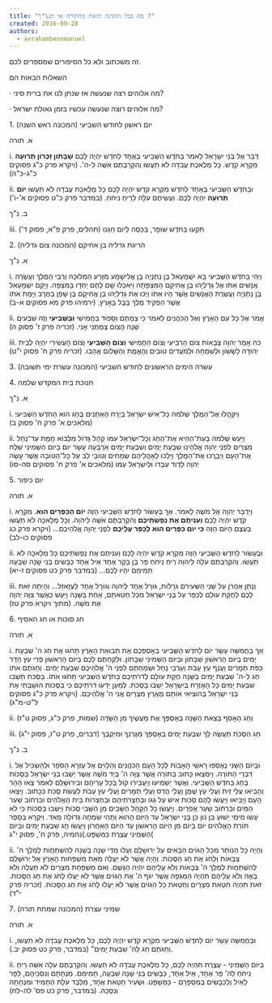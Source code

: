 ```yaml
---
title: "מה בכל החגיגה הזאת מהתורה או תנ\"ך ?"
created: 2016-09-28
authors: 
  - avrahambenemanuel
---
```


זה משכתוב ולא כל הסיפורים שמספרים לכם.

השאלות הבאות הם

· מה אלוהים רצה שנעשה אז שנתן לנו את ברית סיני?

· מה אלוהים רוצה שנעשה עכשיו בזמן גאולת ישראל?

1\. יום ראשון לחודש השביעי (המכונה ראש השנה)

א. תורה

i. דַּבֵּר אֶל בְּנֵי יִשְׂרָאֵל לֵאמֹר בַּחֹדֶשׁ הַשְּׁבִיעִי בְּאֶחָד לַחֹדֶשׁ יִהְיֶה לָכֶם **שַׁבָּתוֹן זִכְרוֹן תְּרוּעָה** מִקְרָא קֹדֶשׁ. כָּל מְלֶאכֶת עֲבֹדָה לֹא תַעֲשׂוּ וְהִקְרַבְתֶּם אִשֶּׁה לַ-ה'. (ויקרא פרק כ"ג פסוקים כ"ג-כ"ה)

ii. וּבַחֹדֶשׁ הַשְּׁבִיעִי בְּאֶחָד לַחֹדֶשׁ מִקְרָא קֹדֶשׁ יִהְיֶה לָכֶם כָּל מְלֶאכֶת עֲבֹדָה לֹא תַעֲשׂוּ **יוֹם תְּרוּעָה** יִהְיֶה לָכֶם. וַעֲשִׂיתֶם עֹלָה לְרֵיחַ נִיחֹחַ. (במדבר פרק כ"ט פסוקים א'-ו')

ב. נ"ך

iii. תִּקְעוּ בַחֹדֶשׁ שׁוֹפָר, בַּכֵּסֶה לְיוֹם חַגֵּנוּ (תהלים, פרק פ"א, פסוק ד')

2\. הריגת גדליה בן אחיקם (המכונה צום גדליה)

א. נ"ך

i. וַיְהִי בַּחֹדֶשׁ הַשְּׁבִיעִי בָּא יִשְׁמָעֵאל בֶּן נְתַנְיָה בֶן אֱלִישָׁמָע מִזֶּרַע הַמְּלוּכָה וְרַבֵּי הַמֶּלֶךְ וַעֲשָׂרָה אֲנָשִׁים אִתּוֹ אֶל גְּדַלְיָהוּ בֶן אֲחִיקָם הַמִּצְפָּתָה וַיֹּאכְלוּ שָׁם לֶחֶם יַחְדָּו בַּמִּצְפָּה. וַיָּקָם יִשְׁמָעֵאל בֶּן נְתַנְיָה וַעֲשֶׂרֶת הָאֲנָשִׁים אֲשֶׁר הָיוּ אִתּוֹ וַיַּכּוּ אֶת גְּדַלְיָהוּ בֶן אֲחִיקָם בֶּן שָׁפָן בַּחֶרֶב וַיָּמֶת אֹתוֹ אֲשֶׁר הִפְקִיד מֶלֶךְ בָּבֶל בָּאָרֶץ. (ירמיהו פרק מא פסוקים א-ב)

ii. אֱמֹר אֶל כָּל עַם הָאָרֶץ וְאֶל הַכֹּהֲנִים לֵאמֹר כִּי צַמְתֶּם וְסָפוֹד בַּחֲמִישִׁי **וּבַשְּׁבִיעִי** וְזֶה שִׁבְעִים שָׁנָה הֲצוֹם צַמְתֻּנִי אָנִי. (זכריה פרק ז' פסוק ה)

iii. כֹּה אָמַר יְהוָה צְבָאוֹת צוֹם הָרְבִיעִי וְצוֹם הַחֲמִישִׁי **וְצוֹם הַשְּׁבִיעִי** וְצוֹם הָעֲשִׂירִי יִהְיֶה לְבֵית יְהוּדָה לְשָׂשׂוֹן וּלְשִׂמְחָה וּלְמֹעֲדִים טוֹבִים וְהָאֱמֶת וְהַשָּׁלוֹם אֱהָבוּ. (זכריה פרק ח' פסוק י"ט)

3\. עשרה הימים הראשונים לחודש השביעי (המכונה עשרת ימי תשובה)

4\. חנוכת בית המקדש שלמה

א. נ"ך

i. וַיִּקָּהֲלוּ אֶל־הַמֶּלֶךְ שְׁלֹמֹה כָּל־אִישׁ יִשְׂרָאֵל בְּיֶרַח הָאֵתָנִים בֶּחָג הוּא הַחֹדֶשׁ הַשְּׁבִיעִי׃ (מלאכים א' פרק ח' פסוק ב)

ii. וַיַּעַשׂ שְׁלֹמֹה בָעֵת־הַהִיא אֶת־הֶחָג וְכָל־יִשְׂרָאֵל עִמּוֹ קָהָל גָּדוֹל מִלְּבוֹא חֲמָת עַד־נַחַל מִצְרַיִם לִפְנֵי יְהוָה אֱלֹהֵינוּ שִׁבְעַת יָמִים וְשִׁבְעַת יָמִים אַרְבָּעָה עָשָׂר יוֹם׃ בַּיּוֹם הַשְּׁמִינִי שִׁלַּח אֶת־הָעָם וַיְבָרֲכוּ אֶת־הַמֶּלֶךְ וַיֵּלְכוּ לְאָהֳלֵיהֶם שְׂמֵחִים וְטוֹבֵי לֵב עַל כָּל־הַטּוֹבָה אֲשֶׁר עָשָׂה יְהוָה לְדָוִד עַבְדּוֹ וּלְיִשְׂרָאֵל עַמּוֹ׃ (מלאכים א' פרק ח' פסוקים סה-סו)

5\. יום כיפור

א. תורה

i. וַיְדַבֵּר יְהוָה אֶל מֹשֶׁה לֵּאמֹר. אַךְ בֶּעָשׂוֹר לַחֹדֶשׁ הַשְּׁבִיעִי הַזֶּה **יוֹם הַכִּפֻּרִים הוּא**. מִקְרָא קֹדֶשׁ יִהְיֶה לָכֶם **וְעִנִּיתֶם אֶת נַפְשֹׁתֵיכֶם** וְהִקְרַבְתֶּם אִשֶּׁה לַיהוָה. וְכָל מְלָאכָה לֹא תַעֲשׂוּ בְּעֶצֶם הַיּוֹם הַזֶּה **כִּי יוֹם כִּפֻּרִים הוּא לְכַפֵּר עֲלֵיכֶם** לִפְנֵי יְהוָה אֱלֹהֵיכֶם... (ויקרא פרק כג פסוקים כו-לב)

ii. וּבֶעָשׂוֹר לַחֹדֶשׁ הַשְּׁבִיעִי הַזֶּה מִקְרָא קֹדֶשׁ יִהְיֶה לָכֶם וְעִנִּיתֶם אֶת נַפְשֹׁתֵיכֶם כָּל מְלָאכָה לֹא תַעֲשׂוּ. וְהִקְרַבְתֶּם עֹלָה לַיהוָה רֵיחַ נִיחֹחַ פַּר בֶּן בָּקָר אֶחָד אַיִל אֶחָד כְּבָשִׂים בְּנֵי שָׁנָה שִׁבְעָה תְּמִימִם יִהְיוּ לָכֶם... (במדבר פרק כט פסוקים ז-יא)

iii. וְנָתַן אַהֲרֹן עַל שְׁנֵי הַשְּׂעִירִם גֹּרָלוֹת, גּוֹרָל אֶחָד לַיהוָה וְגוֹרָל אֶחָד לַעֲזָאזֵל... וְהָיְתָה זֹּאת לָכֶם לְחֻקַּת עוֹלָם לְכַפֵּר עַל בְּנֵי יִשְׂרָאֵל מִכָּל חַטֹּאתָם, אַחַת בַּשָּׁנָה וַיַּעַשׂ כַּאֲשֶׁר צִוָּה יְהוָה אֶת מֹשֶׁה. (מתוך ויקרא פרק טז)

6\. חג סוכות או חג האסיף

א. תורה

i. אַךְ בַּחֲמִשָּׁה עָשָׂר יוֹם לַחֹדֶשׁ הַשְּׁבִיעִי בְּאָסְפְּכֶם אֶת תְּבוּאַת הָאָרֶץ תָּחֹגּוּ אֶת חַג ה' שִׁבְעַת יָמִים בַּיּוֹם הָרִאשׁוֹן שַׁבָּתוֹן וּבַיּוֹם הַשְּׁמִינִי שַׁבָּתוֹן. וּלְקַחְתֶּם לָכֶם בַּיּוֹם הָרִאשׁוֹן פְּרִי עֵץ הָדָר כַּפֹּת תְּמָרִים וַעֲנַף עֵץ עָבֹת וְעַרְבֵי נָחַל וּשְׂמַחְתֶּם לִפְנֵי ה' אֱלֹהֵיכֶם שִׁבְעַת יָמִים. וְחַגֹּתֶם אֹתוֹ חַג לַ-ה' שִׁבְעַת יָמִים בַּשָּׁנָה חֻקַּת עוֹלָם לְדֹרֹתֵיכֶם בַּחֹדֶשׁ הַשְּׁבִיעִי תָּחֹגּוּ אֹתוֹ. בַּסֻּכֹּת תֵּשְׁבוּ שִׁבְעַת יָמִים כָּל הָאֶזְרָח בְּיִשְׂרָאֵל יֵשְׁבוּ בַּסֻּכֹּת. לְמַעַן יֵדְעוּ דֹרֹתֵיכֶם כִּי בַסֻּכּוֹת הוֹשַׁבְתִּי אֶת בְּנֵי יִשְׂרָאֵל בְּהוֹצִיאִי אוֹתָם מֵאֶרֶץ מִצְרָיִם אֲנִי ה' אֱלֹהֵיכֶם. (ויקרא פרק כ"ג פסוקים ל"ט-מ"ג)

ii. וְחַג הָאָסִף בְּצֵאת הַשָּׁנָה בְּאָסְפְּךָ אֶת מַעֲשֶׂיךָ מִן הַשָּׂדֶה (שמות, פרק כ"ג, פסוק ט"ז)

iii. חַג הַסֻּכֹּת תַּעֲשֶׂה לְךָ שִׁבְעַת יָמִים בְּאָסְפְּךָ מִגָּרְנְךָ וּמִיִּקְבֶךָ (דברים, פרק ט"ז, פסוק י"ג)

ב. נ"ך

i. וּבַיּוֹם הַשֵּׁנִי נֶאֶסְפוּ רָאשֵׁי הָאָבוֹת לְכָל הָעָם הַכֹּהֲנִים וְהַלְוִיִּם אֶל עֶזְרָא הַסֹּפֵר וּלְהַשְׂכִּיל אֶל דִּבְרֵי הַתּוֹרָה. וַיִּמְצְאוּ כָּתוּב בַּתּוֹרָה אֲשֶׁר צִוָּה ה' בְּיַד מֹשֶׁה אֲשֶׁר יֵשְׁבוּ בְנֵי יִשְׂרָאֵל בַּסֻּכּוֹת בֶּחָג בַּחֹדֶשׁ הַשְּׁבִיעִי. וַאֲשֶׁר יַשְׁמִיעוּ וְיַעֲבִירוּ קוֹל בְּכָל עָרֵיהֶם וּבִירוּשָׁלִַם לֵאמֹר צְאוּ הָהָר וְהָבִיאוּ עֲלֵי זַיִת וַעֲלֵי עֵץ שֶׁמֶן וַעֲלֵי הֲדַס וַעֲלֵי תְמָרִים וַעֲלֵי עֵץ עָבֹת לַעֲשׂת סֻכֹּת כַּכָּתוּב. וַיֵּצְאוּ הָעָם וַיָּבִיאוּ וַיַּעֲשׂוּ לָהֶם סֻכּוֹת אִישׁ עַל גַּגּוֹ וּבְחַצְרֹתֵיהֶם וּבְחַצְרוֹת בֵּית הָאֱלֹהִים וּבִרְחוֹב שַׁעַר הַמַּיִם וּבִרְחוֹב שַׁעַר אֶפְרָיִם. וַיַּעֲשׂוּ כָל הַקָּהָל הַשָּׁבִים מִן הַשְּׁבִי סֻכּוֹת וַיֵּשְׁבוּ בַסֻּכּוֹת כִּי לֹא עָשׂוּ מִימֵי יֵשׁוּעַ בִּן נוּן כֵּן בְּנֵי יִשְׂרָאֵל עַד הַיּוֹם הַהוּא וַתְּהִי שִׂמְחָה גְּדוֹלָה מְאֹד. וַיִּקְרָא בְּסֵפֶר תּוֹרַת הָאֱלֹהִים יוֹם בְּיוֹם מִן הַיּוֹם הָרִאשׁוֹן עַד הַיּוֹם הָאַחֲרוֹן וַיַּעֲשׂוּ חָג שִׁבְעַת יָמִים וּבַיּוֹם הַשְּׁמִינִי עֲצֶרֶת כַּמִּשְׁפָּט.)נחמיה, פרק ח', פסוק י"ג(

ii. וְהָיָה כָּל הַנּוֹתָר מִכָּל הַגּוֹיִם הַבָּאִים עַל יְרוּשָׁלָ‍ִם וְעָלוּ מִדֵּי שָׁנָה בְשָׁנָה לְהִשְׁתַּחֲו‍ֹת לְמֶלֶךְ ה' צְבָאוֹת וְלָחֹג אֶת חַג הַסֻּכּוֹת. וְהָיָה אֲשֶׁר לֹא יַעֲלֶה מֵאֵת מִשְׁפְּחוֹת הָאָרֶץ אֶל יְרוּשָׁלַ‍ִם לְהִשְׁתַּחֲו‍ֹת לְמֶלֶךְ ה' צְבָאוֹת וְלֹא עֲלֵיהֶם יִהְיֶה הַגָּשֶׁם. וְאִם מִשְׁפַּחַת מִצְרַיִם לֹא תַעֲלֶה וְלֹא בָאָה וְלֹא עֲלֵיהֶם תִּהְיֶה הַמַּגֵּפָה אֲשֶׁר יִגֹּף ה' אֶת הַגּוֹיִם אֲשֶׁר לֹא יַעֲלוּ לָחֹג אֶת חַג הַסֻּכּוֹת. זֹאת תִּהְיֶה חַטַּאת מִצְרָיִם וְחַטַּאת כָּל הַגּוֹיִם אֲשֶׁר לֹא יַעֲלוּ לָחֹג אֶת חַג הַסֻּכּוֹת. (זכריה פרק י"ד)

7\. שמיני עצרת (המכונה שמחת תורה)

א. תורה

i. וּבַחֲמִשָּׁה עָשָׂר יוֹם לַחֹדֶשׁ הַשְּׁבִיעִי מִקְרָא קֹדֶשׁ יִהְיֶה לָכֶם, כָּל מְלֶאכֶת עֲבֹדָה לֹא תַעֲשׂוּ, וְחַגֹּתֶם חַג לַה' שִבְעַת יָמִים" (במדבר, פרק כט פסוק יב.).

ii. בַּיּוֹם הַשְּׁמִינִי - עֲצֶרֶת תִּהְיֶה לָכֶם, כָּל מְלֶאכֶת עֲבֹדָה לֹא תַעֲשׂוּ. וְהִקְרַבְתֶּם עֹלָה אִשֵּׁה רֵיחַ נִיחֹחַ לַה' פַּר אֶחָד, אַיִל אֶחָד, כְּבָשִׂים בְּנֵי שָׁנָה שִׁבְעָה, תְּמִימִם. מִנְחָתָם וְנִסְכֵּיהֶם, לַפָּר לָאַיִל וְלַכְּבָשִׂים בְּמִסְפָּרָם - כַּמִּשְׁפָּט. וּשְׂעִיר חַטָּאת אֶחָד, מִלְּבַד עֹלַת הַתָּמִיד וּמִנְחָתָהּ וְנִסְכָּהּ. (במדבר, פרק כט פס' לה-לח)
